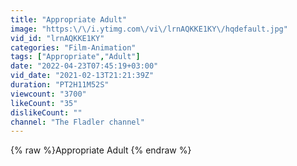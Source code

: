 ```yaml
---
title: "Appropriate Adult"
image: "https:\/\/i.ytimg.com\/vi\/lrnAQKKE1KY\/hqdefault.jpg"
vid_id: "lrnAQKKE1KY"
categories: "Film-Animation"
tags: ["Appropriate","Adult"]
date: "2022-04-23T07:45:19+03:00"
vid_date: "2021-02-13T21:21:39Z"
duration: "PT2H11M52S"
viewcount: "3700"
likeCount: "35"
dislikeCount: ""
channel: "The Fladler channel"
---
```

{% raw %}Appropriate Adult {% endraw %}
